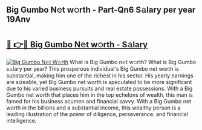 ## Big Gumbo N𝚎t w𝚘rth - Part-Qn6 S𝚊lary per year 19Anv

# <h2><a href="http://gc2ol6h.nevu.top/?p=Big+Gumbo">🔗 👉🔴 Big Gumbo N𝚎t w𝚘rth - S𝚊lary</a></h2>

[![Big Gumbo N𝚎t W𝚘rth](https://i.imgur.com/Oavwk0R.jpeg)](http://gc2ol6h.nevu.top/?p=Big+Gumbo)
What is Big Gumbo n𝚎t w𝚘rth? What is Big Gumbo s𝚊lary per year?
This prosperous individual's Big Gumbo net worth is substantial, making him one of the richest in his sector. His yearly earnings are sizeable, yet Big Gumbo net worth is speculated to be more significant due to his varied business pursuits and real estate possessions. With a Big Gumbo net worth that places him in the top echelons of wealth, this man is famed for his business acumen and financial savvy. With a Big Gumbo net worth in the billions and a substantial income, this wealthy person is a leading illustration of the power of diligence, perseverance, and financial intelligence.
